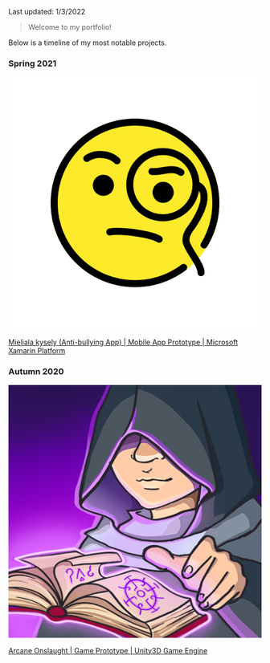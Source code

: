 <link rel="stylesheet" href="./style.css">

Last updated: 1/3/2022 

>Welcome to my portfolio!

Below is a timeline of my most notable projects.

### Spring 2021

<img class="logo" src="./images/mieliala_kysely_logo.png">

[Mieliala kysely (Anti-bullying App) | Mobile App Prototype | Microsoft Xamarin Platform](https://etex99.github.io/portfolio/mieliala_kysely)

<div style="clear:both;"></div>

### Autumn 2020

<img class="logo" src="./images/arcane_onslaught_logo.png">

[Arcane Onslaught | Game Prototype | Unity3D Game Engine](https://etex99.github.io/portfolio/arcane_onslaught)

<div style="clear:both;"></div>